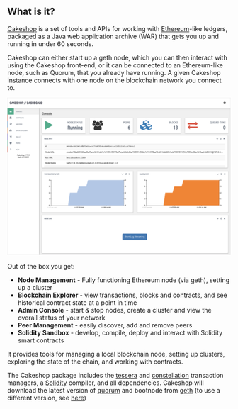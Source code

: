 ## What is it?

[Cakeshop](https://github.com/jpmorganchase/cakeshop) is a set of tools and APIs for working with [Ethereum](https://ethereum.org/)-like ledgers, packaged as a Java web application archive (WAR) that gets you up and running in under 60 seconds.

Cakeshop can either start up a geth node, which you can then interact with using the Cakeshop front-end, or it can be connected to an Ethereum-like node, such as Quorum, that you already have running. A given Cakeshop instance connects with one node on the blockchain network you connect to.

![image](console.png)

Out of the box you get:


* **Node Management** - Fully functioning Ethereum node (via geth), setting up a cluster
* **Blockchain Explorer** - view transactions, blocks and contracts, and see historical contract state at a point in time
* **Admin Console** - start & stop nodes, create a cluster and view the overall status of your network
* **Peer Management** - easily discover, add and remove peers
* **Solidity Sandbox** - develop, compile, deploy and interact with Solidity smart contracts

It provides tools for managing a local blockchain node, setting up clusters,
exploring the state of the chain, and working with contracts.

The Cakeshop package includes the [tessera](https://github.com/jpmorganchase/tessera) and [constellation](https://github.com/jpmorganchase/constellation) transaction managers, a [Solidity](https://solidity.readthedocs.org/en/latest/) compiler, and all dependencies. Cakeshop will download the latest version of [quorum](https://github.com/jpmorganchase/quorum) and bootnode from [geth](https://github.com/ethereum/go-ethereum) (to use a different version, see [here](docs/configuration.md#custom-quorum-binaries))
